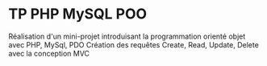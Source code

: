 # TP PHP MySQL POO
Réalisation d'un mini-projet introduisant la programmation orienté objet avec PHP, MySql, PDO
Création des requêtes Create, Read, Update, Delete avec la conception MVC
